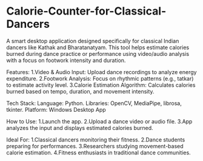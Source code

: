 # Calorie-Counter-for-Classical-Dancers
A smart desktop application designed specifically for classical Indian dancers like Kathak and Bharatanatyam. This tool helps estimate calories burned during dance practice or performance using video/audio analysis with a focus on footwork intensity and duration.

Features: 1.Video & Audio Input: Upload dance recordings to analyze energy expenditure. 2.Footwork Analysis: Focus on rhythmic patterns (e.g., tatkar) to estimate activity level. 3.Calorie Estimation Algorithm: Calculates calories burned based on tempo, duration, and movement intensity.

Tech Stack: Language: Python. Libraries: OpenCV, MediaPipe, librosa, tkinter. Platform: Windows Desktop App

How to Use: 1.Launch the app. 2.Upload a dance video or audio file. 3.App analyzes the input and displays estimated calories burned.

Ideal For: 1.Classical dancers monitoring their fitness. 2.Dance students preparing for performances. 3.Researchers studying movement-based calorie estimation. 4.Fitness enthusiasts in traditional dance communities.
